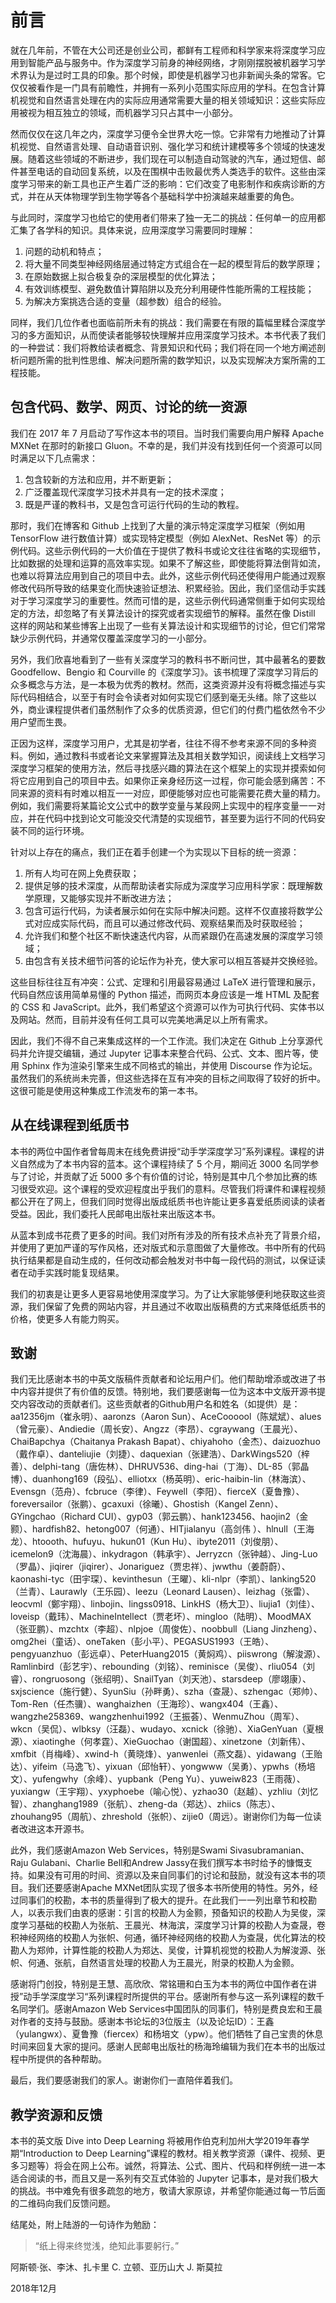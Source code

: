# 前言

就在几年前，不管在大公司还是创业公司，都鲜有工程师和科学家来将深度学习应用到智能产品与服务中。作为深度学习前身的神经网络，才刚刚摆脱被机器学习学术界认为是过时工具的印象。那个时候，即使是机器学习也非新闻头条的常客。它仅仅被看作是一门具有前瞻性，并拥有一系列小范围实际应用的学科。在包含计算机视觉和自然语言处理在内的实际应用通常需要大量的相关领域知识：这些实际应用被视为相互独立的领域，而机器学习只占其中一小部分。

然而仅仅在这几年之内，深度学习便令全世界大吃一惊。它非常有力地推动了计算机视觉、自然语言处理、自动语音识别、强化学习和统计建模等多个领域的快速发展。随着这些领域的不断进步，我们现在可以制造自动驾驶的汽车，通过短信、邮件甚至电话的自动回复系统，以及在围棋中击败最优秀人类选手的软件。这些由深度学习带来的新工具也正产生着广泛的影响：它们改变了电影制作和疾病诊断的方式，并在从天体物理学到生物学等各个基础科学中扮演越来越重要的角色。

与此同时，深度学习也给它的使用者们带来了独一无二的挑战：任何单一的应用都汇集了各学科的知识。具体来说，应用深度学习需要同时理解：

1. 问题的动机和特点；
1. 将大量不同类型神经网络层通过特定方式组合在一起的模型背后的数学原理；
1. 在原始数据上拟合极复杂的深层模型的优化算法；
1. 有效训练模型、避免数值计算陷阱以及充分利用硬件性能所需的工程技能；
1. 为解决方案挑选合适的变量（超参数）组合的经验。

同样，我们几位作者也面临前所未有的挑战：我们需要在有限的篇幅里糅合深度学习的多方面知识，从而使读者能够较快理解并应用深度学习技术。本书代表了我们的一种尝试：我们将教给读者概念、背景知识和代码；我们将在同一个地方阐述剖析问题所需的批判性思维、解决问题所需的数学知识，以及实现解决方案所需的工程技能。


## 包含代码、数学、网页、讨论的统一资源

我们在 2017 年 7 月启动了写作这本书的项目。当时我们需要向用户解释 Apache MXNet 在那时的新接口 Gluon。不幸的是，我们并没有找到任何一个资源可以同时满足以下几点需求：

1. 包含较新的方法和应用，并不断更新；
1. 广泛覆盖现代深度学习技术并具有一定的技术深度；
1. 既是严谨的教科书，又是包含可运行代码的生动的教程。

那时，我们在博客和 Github 上找到了大量的演示特定深度学习框架（例如用 TensorFlow 进行数值计算）或实现特定模型（例如 AlexNet、ResNet 等）的示例代码。这些示例代码的一大价值在于提供了教科书或论文往往省略的实现细节，比如数据的处理和运算的高效率实现。如果不了解这些，即使能将算法倒背如流，也难以将算法应用到自己的项目中去。此外，这些示例代码还使得用户能通过观察修改代码所导致的结果变化而快速验证想法、积累经验。因此，我们坚信动手实践对于学习深度学习的重要性。然而可惜的是，这些示例代码通常侧重于如何实现给定的方法，却忽略了有关算法设计的探究或者实现细节的解释。虽然在像 Distill 这样的网站和某些博客上出现了一些有关算法设计和实现细节的讨论，但它们常常缺少示例代码，并通常仅覆盖深度学习的一小部分。

另外，我们欣喜地看到了一些有关深度学习的教科书不断问世，其中最著名的要数 Goodfellow、Bengio 和 Courville 的《深度学习》。该书梳理了深度学习背后的众多概念与方法，是一本极为优秀的教材。然而，这类资源并没有将概念描述与实际代码相结合，以至于有时会令读者对如何实现它们感到毫无头绪。除了这些以外，商业课程提供者们虽然制作了众多的优质资源，但它们的付费门槛依然令不少用户望而生畏。

正因为这样，深度学习用户，尤其是初学者，往往不得不参考来源不同的多种资料。例如，通过教科书或者论文来掌握算法及其相关数学知识，阅读线上文档学习深度学习框架的使用方法，然后寻找感兴趣的算法在这个框架上的实现并摸索如何将它应用到自己的项目中去。如果你正亲身经历这一过程，你可能会感到痛苦：不同来源的资料有时难以相互一一对应，即便能够对应也可能需要花费大量的精力。例如，我们需要将某篇论文公式中的数学变量与某段网上实现中的程序变量一一对应，并在代码中找到论文可能没交代清楚的实现细节，甚至要为运行不同的代码安装不同的运行环境。

针对以上存在的痛点，我们正在着手创建一个为实现以下目标的统一资源：

1. 所有人均可在网上免费获取；
1. 提供足够的技术深度，从而帮助读者实际成为深度学习应用科学家：既理解数学原理，又能够实现并不断改进方法；
1. 包含可运行代码，为读者展示如何在实际中解决问题。这样不仅直接将数学公式对应成实际代码，而且可以通过修改代码、观察结果而及时获取经验；
1. 允许我们和整个社区不断快速迭代内容，从而紧跟仍在高速发展的深度学习领域；
1. 由包含有关技术细节问答的论坛作为补充，使大家可以相互答疑并交换经验。

这些目标往往互有冲突：公式、定理和引用最容易通过 LaTeX 进行管理和展示，代码自然应该用简单易懂的 Python 描述，而网页本身应该是一堆 HTML 及配套的 CSS 和 JavaScript。此外，我们希望这个资源可以作为可执行代码、实体书以及网站。然而，目前并没有任何工具可以完美地满足以上所有需求。

因此，我们不得不自己来集成这样的一个工作流。我们决定在 Github 上分享源代码并允许提交编辑，通过 Jupyter 记事本来整合代码、公式、文本、图片等，使用 Sphinx 作为渲染引擎来生成不同格式的输出，并使用 Discourse 作为论坛。虽然我们的系统尚未完善，但这些选择在互有冲突的目标之间取得了较好的折中。这很可能是使用这种集成工作流发布的第一本书。


## 从在线课程到纸质书

本书的两位中国作者曾每周末在线免费讲授“动手学深度学习”系列课程。课程的讲义自然成为了本书内容的蓝本。这个课程持续了 5 个月，期间近 3000 名同学参与了讨论，并贡献了近 5000 多个有价值的讨论，特别是其中几个参加比赛的练习很受欢迎。这个课程的受欢迎程度出乎我们的意料。尽管我们将课件和课程视频都公开在了网上，但我们同时觉得出版成纸质书也许能让更多喜爱纸质阅读的读者受益。因此，我们委托人民邮电出版社来出版这本书。

从蓝本到成书花费了更多的时间。我们对所有涉及的所有技术点补充了背景介绍，并使用了更加严谨的写作风格，还对版式和示意图做了大量修改。书中所有的代码执行结果都是自动生成的，任何改动都会触发对书中每一段代码的测试，以保证读者在动手实践时能复现结果。

我们的初衷是让更多人更容易地使用深度学习。为了让大家能够便利地获取这些资源，我们保留了免费的网站内容，并且通过不收取出版稿费的方式来降低纸质书的价格，使更多人有能力购买。


## 致谢

我们无比感谢本书的中英文版稿件贡献者和论坛用户们。他们帮助增添或改进了书中内容并提供了有价值的反馈。特别地，我们要感谢每一位为这本中文版开源书提交内容改动的贡献者们。这些贡献者的Github用户名和姓名（如提供）是：aa12356jm（崔永明）、aaronzs（Aaron Sun）、AceCoooool（陈斌斌）、alues（曾元豪）、Andiedie（周长安）、Angzz（李昂）、cgraywang（王晨光）、ChaiBapchya（Chaitanya Prakash Bapat）、chiyahoho（金杰）、daizuozhuo（戴作卓）、danteliujie（刘捷）、daquexian（张建浩）、DarkWings520（梓善）、delphi-tang（唐佐林）、DHRUV536、ding-hai（丁海）、DL-85（郭晶博）、duanhong169（段弘）、elliotxx（杨英明）、eric-haibin-lin（林海滨）、Evensgn（范舟）、fcbruce（李律）、Feywell（李阳）、fierceX（夏鲁豫）、foreversailor（张鹏）、gcaxuxi（徐曦）、Ghostish（Kangel Zenn）、GYingchao（Richard CUI）、gyp03（郭云鹏）、hank123456、haojin2（金颢）、hardfish82、hetong007（何通）、HITjialanyu（高剑伟 ）、hlnull（王海龙）、htoooth、hufuyu、hukun01（Kun Hu）、ibyte2011（刘俊朋）、icemelon9（沈海晨）、inkydragon（韩承宇）、Jerryzcn（张钟越）、Jing-Luo（罗晶）、jiqirer（jiqirer）、Jonariguez（贾忠祥）、jwwthu（姜蔚蔚）、kaonashi-tyc（田宇琛）、kevinthesun（王曜）、kli-nlpr（李凯）、lanking520（兰青）、Laurawly（王乐园）、leezu（Leonard Lausen）、leizhag（张雷）、leocvml（鄭宇翔）、linbojin、lingss0918、LinkHS（杨大卫）、liujia1（刘佳）、loveisp（戴玮）、MachineIntellect（贾老坏）、mingloo（陆明）、MoodMAX（张亚鹏）、mzchtx（李超）、nlpjoe（周俊佐）、noobbull（Liang Jinzheng）、omg2hei（童话）、oneTaken（彭小平）、PEGASUS1993（王皓）、pengyuanzhuo（彭远卓）、PeterHuang2015（黄焖鸡）、piiswrong（解浚源）、Ramlinbird（彭艺宇）、rebounding（刘铭）、reminisce（吴俊）、rliu054（刘睿）、rongruosong（张绍明）、SnailTyan（刘天池）、starsdeep（廖翊康）、sxjscience（施行健）、SyunSiu（孙畔勇）、szha（查晟）、szhengac（郑帅）、Tom-Ren（任杰骥）、wanghaizhen（王海珍）、wangx404（王鑫）、wangzhe258369、wangzhenhui1992（王振荟）、WenmuZhou（周军）、wkcn（吴侃）、wlbksy（汪磊）、wudayo、xcnick（徐驰）、XiaGenYuan（夏根源）、xiaotinghe（何孝霆）、XieGuochao（谢国超）、xinetzone（刘新伟）、xmfbit（肖梅峰）、xwind-h（黄晓烽）、yanwenlei（燕文磊）、yidawang（王贻达）、yifeim（马逸飞）、yixuan（邱怡轩）、yongwww（吴勇）、ypwhs（杨培文）、yufengwhy（余峰）、yupbank（Peng Yu）、yuweiw823（王雨薇）、yuxiangw（王宇翔）、yxyphoebe（喻心悦）、yzhao30（赵越）、yzhliu（刘忆智）、zhanghang1989（张航）、zheng-da（郑达）、zhiics（陈志）、zhouhang95（周航）、zhreshold（张帜）、zijie0（周远）。谢谢你们为每一位读者改进这本开源书。

此外，我们感谢Amazon Web Services，特别是Swami Sivasubramanian、Raju Gulabani、Charlie Bell和Andrew Jassy在我们撰写本书时给予的慷慨支持。如果没有可用的时间、资源以及来自同事们的讨论和鼓励，就没有这本书的项目。我们还要感谢Apache MXNet团队实现了很多本书所使用的特性。另外，经过同事们的校勘，本书的质量得到了极大的提升。在此我们一一列出章节和校勘人，以表示我们由衷的感谢：引言的校勘人为金颢，预备知识的校勘人为吴俊，深度学习基础的校勘人为张航、王晨光、林海滨，深度学习计算的校勘人为查晟，卷积神经网络的校勘人为张帜、何通，循环神经网络的校勘人为查晟，优化算法的校勘人为郑帅，计算性能的校勘人为郑达、吴俊，计算机视觉的校勘人为解浚源、张帜、何通、张航，自然语言处理的校勘人为王晨光，附录的校勘人为金颢。

感谢将门创投，特别是王慧、高欣欣、常铭珊和白玉为本书的两位中国作者在讲授”动手学深度学习“系列课程时所提供的平台。感谢所有参与这一系列课程的数千名同学们。感谢Amazon Web Services中国团队的同事们，特别是费良宏和王晨对作者的支持与鼓励。感谢本书论坛的3位版主（以及论坛ID）：王鑫（yulangwx）、夏鲁豫（fiercex）和杨培文（ypw）。他们牺牲了自己宝贵的休息时间来回复大家的提问。感谢人民邮电出版社的杨海玲编辑为我们在本书的出版过程中所提供的各种帮助。

最后，我们要感谢我们的家人。谢谢你们一直陪伴着我们。


## 教学资源和反馈

本书的英文版 Dive into Deep Learning 将被用作伯克利加州大学2019年春学期“Introduction to Deep Learning”课程的教材。相关教学资源（课件、视频、更多习题等）将会在网上公布。诚然，将算法、公式、图片、代码和样例统一进一本适合阅读的书，而且又是一系列有交互式体验的 Jupyter 记事本，是对我们极大的挑战。书中难免有很多疏忽的地方，敬请大家原谅，并希望你能通过每一节后面的二维码向我们反馈问题。

结尾处，附上陆游的一句诗作为勉励：

> “纸上得来终觉浅，绝知此事要躬行。”


阿斯顿·张、李沐、扎卡里 C. 立顿、亚历山大 J. 斯莫拉

2018年12月
